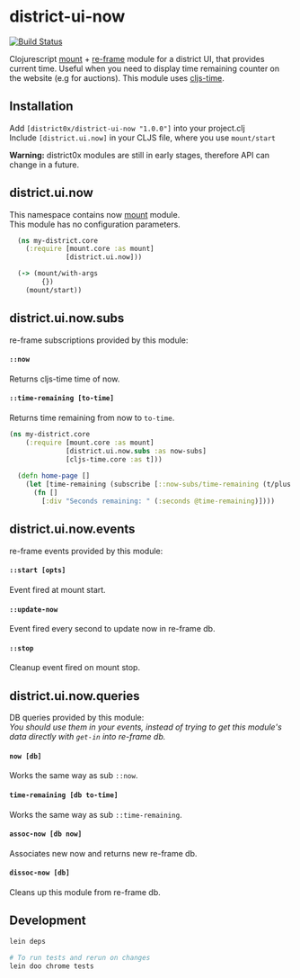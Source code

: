 # district-ui-now

[![Build Status](https://travis-ci.org/district0x/district-ui-now.svg?branch=master)](https://travis-ci.org/district0x/district-ui-now)

Clojurescript [mount](https://github.com/tolitius/mount) + [re-frame](https://github.com/Day8/re-frame) module for a district UI, that provides current time.
Useful when you need to display time remaining counter on the website (e.g for auctions). This module uses [cljs-time](https://github.com/andrewmcveigh/cljs-time).

## Installation
Add `[district0x/district-ui-now "1.0.0"]` into your project.clj  
Include `[district.ui.now]` in your CLJS file, where you use `mount/start`

**Warning:** district0x modules are still in early stages, therefore API can change in a future.

## district.ui.now
This namespace contains now [mount](https://github.com/tolitius/mount) module.  
This module has no configuration parameters.

```clojure
  (ns my-district.core
    (:require [mount.core :as mount]
              [district.ui.now]))

  (-> (mount/with-args
        {})
    (mount/start))
```

## district.ui.now.subs
re-frame subscriptions provided by this module:

#### `::now`
Returns cljs-time time of now. 

#### `::time-remaining [to-time]`
Returns time remaining from now to `to-time`. 

```clojure
(ns my-district.core
    (:require [mount.core :as mount]
              [district.ui.now.subs :as now-subs]
              [cljs-time.core :as t]))
  
  (defn home-page []
    (let [time-remaining (subscribe [::now-subs/time-remaining (t/plus (t/now) (t/seconds 50))])]  
      (fn []
        [:div "Seconds remaining: " (:seconds @time-remaining)])))
```

## district.ui.now.events
re-frame events provided by this module:

#### `::start [opts]`
Event fired at mount start.

#### `::update-now`
Event fired every second to update now in re-frame db.

#### `::stop`
Cleanup event fired on mount stop.

## district.ui.now.queries
DB queries provided by this module:  
*You should use them in your events, instead of trying to get this module's 
data directly with `get-in` into re-frame db.*

#### `now [db]`
Works the same way as sub `::now`.

#### `time-remaining [db to-time]`
Works the same way as sub `::time-remaining`.

#### `assoc-now [db now]`
Associates new now and returns new re-frame db.

#### `dissoc-now [db]`
Cleans up this module from re-frame db. 

## Development
```bash
lein deps

# To run tests and rerun on changes
lein doo chrome tests
```